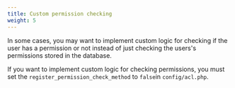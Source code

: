 ```yaml
---
title: Custom permission checking
weight: 5
---
```


In some cases, you may want to implement custom logic for checking if the user has a permission or not instead of just checking 
the users's permissions stored in the database.

If you want to implement custom logic for checking permissions, you must set the `register_permission_check_method` to `false`in `config/acl.php`.